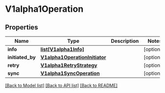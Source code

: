 # V1alpha1Operation

## Properties
Name | Type | Description | Notes
------------ | ------------- | ------------- | -------------
**info** | [**list[V1alpha1Info]**](V1alpha1Info.md) |  | [optional] 
**initiated_by** | [**V1alpha1OperationInitiator**](V1alpha1OperationInitiator.md) |  | [optional] 
**retry** | [**V1alpha1RetryStrategy**](V1alpha1RetryStrategy.md) |  | [optional] 
**sync** | [**V1alpha1SyncOperation**](V1alpha1SyncOperation.md) |  | [optional] 

[[Back to Model list]](../README.md#documentation-for-models) [[Back to API list]](../README.md#documentation-for-api-endpoints) [[Back to README]](../README.md)

